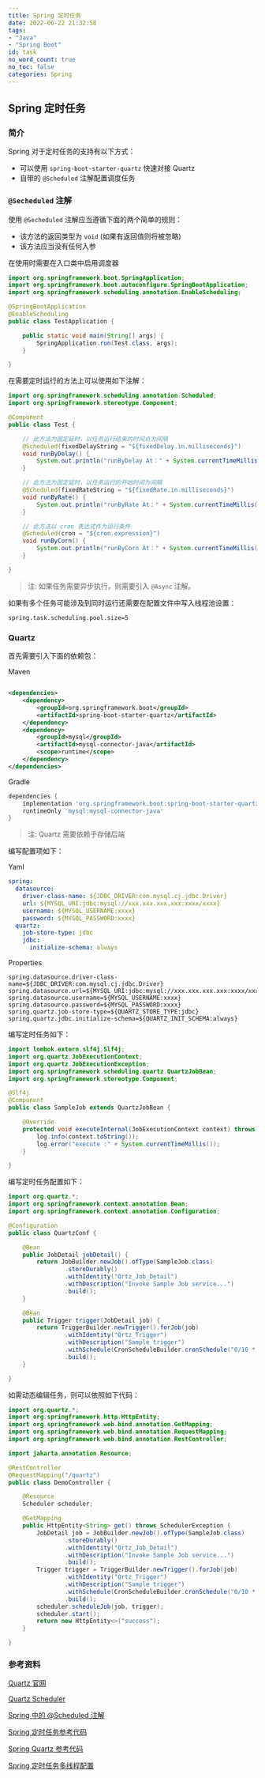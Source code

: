 ```yaml
---
title: Spring 定时任务
date: 2022-06-22 21:32:58
tags:
- "Java"
- "Spring Boot"
id: task
no_word_count: true
no_toc: false
categories: Spring
---
```


## Spring 定时任务

### 简介

Spring 对于定时任务的支持有以下方式：

- 可以使用 `spring-boot-starter-quartz` 快速对接 Quartz
- 自带的 `@Scheduled` 注解配置调度任务

### `@Secheduled` 注解

使用 `@Secheduled` 注解应当遵循下面的两个简单的规则：

- 该方法的返回类型为 `void` (如果有返回值则将被忽略)
- 该方法应当没有任何入参

在使用时需要在入口类中启用调度器

```java
import org.springframework.boot.SpringApplication;
import org.springframework.boot.autoconfigure.SpringBootApplication;
import org.springframework.scheduling.annotation.EnableScheduling;

@SpringBootApplication
@EnableScheduling
public class TestApplication {

    public static void main(String[] args) {
        SpringApplication.run(Test.class, args);
    }

}
```

在需要定时运行的方法上可以使用如下注解：

```java
import org.springframework.scheduling.annotation.Scheduled;
import org.springframework.stereotype.Component;

@Component
public class Test {

    // 此方法为固定延时，以任务运行结束的时间点为间隔
    @Scheduled(fixedDelayString = "${fixedDelay.in.milliseconds}")
    void runByDelay() {
        System.out.println("runByDelay At：" + System.currentTimeMillis());
    }

    // 此方法为固定延时，以任务运行的开始时间为间隔
    @Scheduled(fixedRateString = "${fixedRate.in.milliseconds}")
    void runByRate() {
        System.out.println("runByRate At：" + System.currentTimeMillis());
    }

    // 此方法以 cron 表达式作为运行条件
    @Scheduled(cron = "${cron.expression}")
    void runByCorn() {
        System.out.println("runByCorn At：" + System.currentTimeMillis());
    }

}
```

> 注: 如果任务需要异步执行，则需要引入 `@Async` 注解。

如果有多个任务可能涉及到同时运行还需要在配置文件中写入线程池设置：

```properties
spring.task.scheduling.pool.size=5
```

### Quartz

首先需要引入下面的依赖包：

Maven

```xml

<dependencies>
    <dependency>
        <groupId>org.springframework.boot</groupId>
        <artifactId>spring-boot-starter-quartz</artifactId>
    </dependency>
    <dependency>
        <groupId>mysql</groupId>
        <artifactId>mysql-connector-java</artifactId>
        <scope>runtime</scope>
    </dependency>
</dependencies>
```

Gradle

```groovy
dependencies {
    implementation 'org.springframework.boot:spring-boot-starter-quartz'
    runtimeOnly 'mysql:mysql-connector-java'
}
```

> 注: Quartz 需要依赖于存储后端

编写配置项如下：

Yaml

```yaml
spring:
  datasource:
    driver-class-name: ${JDBC_DRIVER:com.mysql.cj.jdbc.Driver}
    url: ${MYSQL_URI:jdbc:mysql://xxx.xxx.xxx.xxx:xxxx/xxxx}
    username: ${MYSQL_USERNAME:xxxx}
    password: ${MYSQL_PASSWORD:xxxx}
  quartz:
    job-store-type: jdbc
    jdbc:
      initialize-schema: always
```

Properties

```properties
spring.datasource.driver-class-name=${JDBC_DRIVER:com.mysql.cj.jdbc.Driver}
spring.datasource.url=${MYSQL_URI:jdbc:mysql://xxx.xxx.xxx.xxx:xxxx/xxxx}
spring.datasource.username=${MYSQL_USERNAME:xxxx}
spring.datasource.password=${MYSQL_PASSWORD:xxxx}
spring.quartz.job-store-type=${QUARTZ_STORE_TYPE:jdbc}
spring.quartz.jdbc.initialize-schema=${QUARTZ_INIT_SCHEMA:always}
```

编写定时任务如下：

```java
import lombok.extern.slf4j.Slf4j;
import org.quartz.JobExecutionContext;
import org.quartz.JobExecutionException;
import org.springframework.scheduling.quartz.QuartzJobBean;
import org.springframework.stereotype.Component;

@Slf4j
@Component
public class SampleJob extends QuartzJobBean {

    @Override
    protected void executeInternal(JobExecutionContext context) throws JobExecutionException {
        log.info(context.toString());
        log.error("execute :" + System.currentTimeMillis());
    }

}
```

编写定时任务配置如下：

```java
import org.quartz.*;
import org.springframework.context.annotation.Bean;
import org.springframework.context.annotation.Configuration;

@Configuration
public class QuartzConf {

    @Bean
    public JobDetail jobDetail() {
        return JobBuilder.newJob().ofType(SampleJob.class)
                .storeDurably()
                .withIdentity("Qrtz_Job_Detail")
                .withDescription("Invoke Sample Job service...")
                .build();
    }

    @Bean
    public Trigger trigger(JobDetail job) {
        return TriggerBuilder.newTrigger().forJob(job)
                .withIdentity("Qrtz_Trigger")
                .withDescription("Sample trigger")
                .withSchedule(CronScheduleBuilder.cronSchedule("0/10 * * * * ? "))
                .build();
    }

}
```

如需动态编辑任务，则可以依照如下代码：

```java
import org.quartz.*;
import org.springframework.http.HttpEntity;
import org.springframework.web.bind.annotation.GetMapping;
import org.springframework.web.bind.annotation.RequestMapping;
import org.springframework.web.bind.annotation.RestController;

import jakarta.annotation.Resource;

@RestController
@RequestMapping("/quartz")
public class DemoController {

    @Resource
    Scheduler scheduler;

    @GetMapping
    public HttpEntity<String> get() throws SchedulerException {
        JobDetail job = JobBuilder.newJob().ofType(SampleJob.class)
                .storeDurably()
                .withIdentity("Qrtz_Job_Detail")
                .withDescription("Invoke Sample Job service...")
                .build();
        Trigger trigger = TriggerBuilder.newTrigger().forJob(job)
                .withIdentity("Qrtz_Trigger")
                .withDescription("Sample trigger")
                .withSchedule(CronScheduleBuilder.cronSchedule("0/10 * * * * ? "))
                .build();
        scheduler.scheduleJob(job, trigger);
        scheduler.start();
        return new HttpEntity<>("success");
    }

}
```

### 参考资料

[Quartz 官网](https://www.quartz-scheduler.org/)

[Quartz Scheduler](https://docs.spring.io/spring-boot/docs/current/reference/html/io.html)

[Spring 中的 @Scheduled 注解](https://www.baeldung.com/spring-scheduled-tasks)

[Spring 定时任务参考代码](https://github.com/eugenp/tutorials/tree/master/spring-scheduling)

[Spring Quartz 参考代码](https://github.com/eugenp/tutorials/tree/master/spring-quartz)

[Spring 定时任务多线程配置](https://docs.spring.io/spring-boot/docs/current/reference/html/features.html#features.task-execution-and-scheduling)